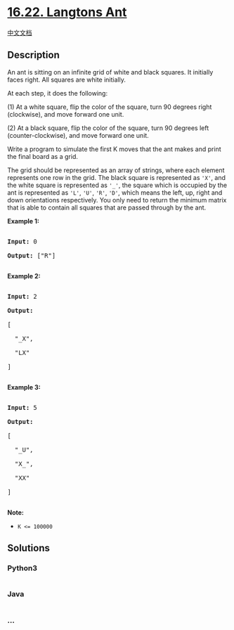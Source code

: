 # [16.22. Langtons Ant](https://leetcode-cn.com/problems/langtons-ant-lcci)

[中文文档](/lcci/16.22.Langtons%20Ant/README.md)

## Description
<p>An ant is sitting on an infinite grid of white and black squares. It initially faces right. All squares are white initially.</p>



<p>At each step, it does the following:</p>



<p>(1) At a white square, flip the color of the square, turn 90 degrees right (clockwise), and move forward one unit.</p>



<p>(2) At a black square, flip the color of the square, turn 90 degrees left (counter-clockwise), and move forward one unit.</p>



<p>Write a program to simulate the first K moves that the ant makes and print the final board as a grid.</p>



<p>The grid should be represented as an array of strings, where each element represents one row in the grid. The black square is represented as <code>&#39;X&#39;</code>, and the white square is represented as <code>&#39;_&#39;</code>, the square which is occupied by the ant is represented as <code>&#39;L&#39;</code>, <code>&#39;U&#39;</code>, <code>&#39;R&#39;</code>, <code>&#39;D&#39;</code>, which means the left, up, right and down orientations respectively. You only need to return the minimum matrix that is able to contain all squares that are passed through by the ant.</p>



<p><strong>Example 1:</strong></p>



<pre>

<strong>Input:</strong> 0

<strong>Output: </strong>[&quot;R&quot;]

</pre>



<p><strong>Example 2:</strong></p>



<pre>

<strong>Input:</strong> 2

<strong>Output:

</strong>[

&nbsp; &quot;_X&quot;,

&nbsp; &quot;LX&quot;

]

</pre>



<p><strong>Example 3:</strong></p>



<pre>

<strong>Input:</strong> 5

<strong>Output:

</strong>[

&nbsp; &quot;_U&quot;,

&nbsp; &quot;X_&quot;,

&nbsp; &quot;XX&quot;

]

</pre>



<p><strong>Note: </strong></p>



<ul>
	<li><code>K &lt;= 100000</code></li>
</ul>




## Solutions


### Python3

```python

```

### Java

```java

```

### ...
```

```
